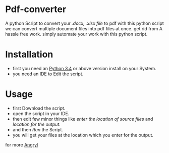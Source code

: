 # Pdf-converter
A python Script to convert your _.docx, .xlsx file_ to pdf 
with this python script we can convert multiple document files into pdf files at once. get rid from A hassle free work. simply automate your work with this python script.

# Installation
- first you need an [Python 3.4](https://www.python.org/downloads/) or above version install on your System.
- you need an IDE to Edit the script.

# Usage
- first Download the script.
- open the script in your IDE.
- then edit few minor things like _enter the location of source files_ and  _location for the output_.
- and then _Run_ the Script.
- you will get your files at the location which you enter for the output.   

for more [Angryl](https://github.com/Angryl/)


